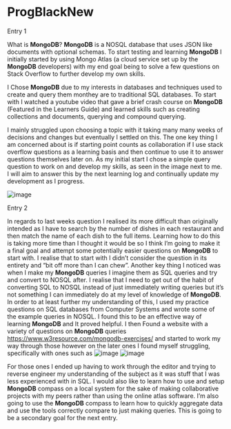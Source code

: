 # ProgBlackNew
Entry 1

What is **MongoDB**? **MongoDB** is a NOSQL database that uses JSON like documents with optional schemas. To start testing and learning **MongoDB** I initially started by using Mongo Atlas (a cloud service set up by the **MongoDB** developers) with my end goal being to solve a few questions on Stack Overflow to further develop my own skills.

I Chose **MongoDB** due to my interests in databases and techniques used to create and query them monthey are to traditional SQL databases. To start with I watched a youtube video that gave a brief crash course on **MongoDB** (Featured in the Learners Guide) and learned skills such as creating collections and documents, querying and compound querying.

I mainly struggled upon choosing a topic with it taking many many weeks of decisions and changes but eventually I settled on this. The one key thing I am concerned about is if starting point counts as collaboration if I use stack overflow questions as a learning basis and then continue to use it to answer questions themselves later on. 
As my initial start I chose a simple query question to work on and develop my skills, as seen in the image next to me. I will aim to answer this by the next learning log and continually update my development as I progress.

![image](https://user-images.githubusercontent.com/92587037/162043956-cf4c4300-e3f9-439f-8f31-aaaf3cee05d6.png)

Entry 2

In regards to last weeks question I realised its more difficult than originally intended as I have to search by the number of dishes in each restaurant and then match the name of each dish to the full items. Learning how to do this is taking more time than I thought it would be so I think I’m going to make it a final goal and attempt some potentially easier questions on **MongoDB** to start with.
I realise that to start with I didn’t consider the question in its entirety and “bit off more than I can chew”. Another key thing I noticed was when I make my **MongoDB** queries I imagine them as SQL queries and try and convert to NOSQL after. I realise that I need to get out of the habit of converting SQL to NOSQL instead of just immediately writing queries but it’s not something I can immediately do at my level of knowledge of **MongoDB**. In order to at least further my understanding of this, I used my practice questions on SQL databases from Computer Systems and wrote some of the example queries in NOSQL. I found this to be an effective way of learning **MongoDB** and It proved helpful. 
I then Found a website with a variety of questions on **MongoDB** queries https://www.w3resource.com/mongodb-exercises/ and started to work my way through those however on the later ones I found myself struggling, specifically with ones such as 
![image](https://user-images.githubusercontent.com/92587037/164111823-da97d350-64cc-4a0f-9a9b-f81931e35528.png)
![image](https://user-images.githubusercontent.com/92587037/164111835-11bfbc95-20a3-4196-8395-90a6a2a3e632.png)

For those ones I ended up having to work through the editor and trying to reverse engineer my understanding of the subject as it was stuff that I was less experienced with in SQL. I would also like to learn how to use and setup **MongoDB** compass on a local system for the sake of making collaborative projects with my peers rather than using the online atlas software. I’m also going to use the **MongoDB** compass to learn how to quickly aggregate data and use the tools correctly compare to just making queries. This is going to be a secondary goal for the next entry.


